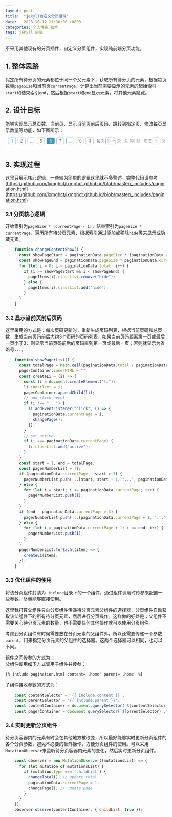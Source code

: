 ```yaml
---
layout: post
title:  "jekyll自定义分页组件"
date:   2023-10-12 21:30:00 +0800
categories: 个人博客 技术
tags: jekyll 前端
---
```


不采用其他现有的分页插件，自定义分页组件，实现纯前端分页功能。
## 1. 整体思路
假定所有待分页的元素都位于同一个父元素下，获取所有待分页的元素，根据每页数量`pageSize`和当前页`currentPage`，计算出当前需要显示的元素的起始索引`start`和结束索引`end`，然后根据`start`和`end`显示元素，将其他元素隐藏。

## 2. 设计目标
能够实现显示总页数、当前页、显示当前页前后页码、跳转到指定页、修改每页显示数量等功能，如下图所示：
![分页组件](/post_assets/images/2023/10/12-pagination-preview.png)

## 3. 实现过程
这里只展示核心逻辑，一些较为简单的逻辑这里就不多赘述。完整代码请参考[https://github.com/lxmghct/lxmghct.github.io/blob/master/_includes/pagination.html](https://github.com/lxmghct/lxmghct.github.io/blob/master/_includes/pagination.html)
### 3.1 分页核心逻辑
开始索引为`pageSize * (currentPage - 1)`，结束索引为`pageSize * currentPage`，遍历所有待分页元素，根据索引通过添加或移除`hide`类来显示或隐藏元素。
```javascript
    function changeContentShow() {
      const showPageStart = paginationData.pageSize * (paginationData.currentPage - 1);
      const showPageEnd = paginationData.pageSize * paginationData.currentPage;
      for (let i = 0; i < paginationData.total; i++) {
        if (i >= showPageStart && i < showPageEnd) {
          pageItems[i].classList.remove("hide");
        } else {
          pageItems[i].classList.add("hide");
        }
      }
    }
```

### 3.2 显示当前页前后页码
这里采用的方式是：每次页码更新时，重新生成页码列表，根据当前页码和总页数，生成当前页码前后大约3个页码的页码列表，如果当前页码距离第一页或最后一页小于3，则显示当前页码前后的页码直到第一页或最后一页；否则就显示为省略号`...`。
```javascript
    function showPagerList() {
      const totalPage = Math.ceil(paginationData.total / paginationData.pageSize);
      pagerContainer.innerHTML = "";
      const createLi = (i) => {
        const li = document.createElement("li");
        li.innerText = i;
        pagerContainer.appendChild(li);
        // add click event
        if (i !== "...") {
          li.addEventListener("click", () => {
            paginationData.currentPage = i;
            changePage();
          });
        }
        // set active
        if (i === paginationData.currentPage) {
          li.classList.add("active");
        }
      }
      const start = 1, end = totalPage;
      const pagerNumberList = [];
      if (paginationData.currentPage - start > 3) {
        pagerNumberList.push(...[start, start + 1, "...", paginationData.currentPage - 1, paginationData.currentPage]);
      } else {
        for (let i = start; i <= paginationData.currentPage; i++) {
          pagerNumberList.push(i);
        }
      }
      if (end - paginationData.currentPage > 3) {
        pagerNumberList.push(...[paginationData.currentPage + 1, "...", end - 1, end]);
      } else {
        for (let i = paginationData.currentPage + 1; i <= end; i++) {
          pagerNumberList.push(i);
        }
      }
      pagerNumberList.forEach((item) => {
        createLi(item);
      });
    }
```

### 3.3 优化组件的使用
将该分页组件封装为`_include`目录下的一个组件，通过组件调用时传参来配置一些参数，尽量能够直接使用。

这里我打算父组件只向分页组件传递待分页元素父组件的选择器，分页组件自动获取该父组件下的所有待分页元素，然后进行分页操作。这样做的好处是：父组件不需要关心待分页元素的数量，也不需要任何其他操作就可以使用分页组件。

考虑到分页组件有时候需要放在分页元素的父组件外，所以还需要传递一个参数`parent`，用来指定分页元素的父组件的选择器。这两个选择器可以相同，也可以不同。

组件之间传参的方式为：<br>
父组件使用如下方式调用子组件并传参：
```html
{% include pagination.html content='.home' parent='.home' %}
```
子组件接收参数的方式为：
```javascript
    const contentSelector = '{{ include.content }}';
    const parentSelector = '{{ include.parent }}';
    const contentContainer = document.querySelector(`${contentSelector}`);
    const pagerContainer = document.querySelector(`${parentSelector} .my-pager`);
```

### 3.4 实时更新分页组件
待分页容器内的元素有时会在其他地方被改变，所以最好能够实时更新分页组件的各个分页参数，避免不必要的额外操作，方便分页组件的使用。可以采用`MutationObserver`来监听待分页容器内元素的变化，然后实时更新分页组件。

```javascript
    const observer = new MutationObserver((mutationsList) => {
      for (let mutation of mutationsList) {
        if (mutation.type === 'childList') {
          changeTotal(); // update total
          paginationData.currentPage = 1;
          changePage(); // update page
        }
      }
    });
    observer.observe(contentContainer, { childList: true });
```
